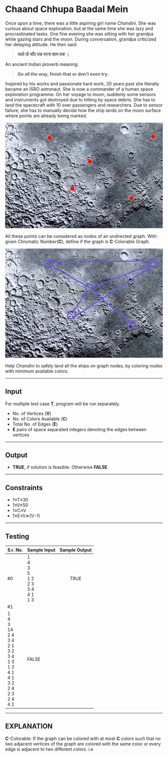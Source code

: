 # Chaand Chhupa Baadal Mein

Once upon a time, there was a little aspiring girl name *Chandini*. She was curious about space exploration, but at the same time she was lazy and procrastinated tasks. One fine evening she was sitting with her grandpa while gazing stars and the moon. During conversation, grandpa criticized her delaying attitude. He then said:
> **चलो तो चाँद तक वरना शाम तक ।**

An ancient Indian proverb meaning: 
> **Go all the way, finish that or don't even try.**

Inspired by his works and passionate hard work, 20 years past she literally became an ISRO astronaut. She is now a commander of a human space exploration programme. On her voyage to moon, suddenly some sensors and instruments got destroyed due to hitting by space debris. She has to land the spacecraft with 10 over passengers and researchers.
Due to sensor failure, she has to manually decide how the ship lands on the moon surface where points are already being marked.  

![Marked Points Image](./img1.PNG "Marked Points Image")  

All these points can be considered as nodes of an undirected graph. With given Chromatic Number(**C**), define if the graph is **C**-Colorable Graph.  

![Approx Graph Representation Image](./img2.PNG "Approx Graph Representation Image")  

Help *Chandini* to safely land all the ships on graph nodes, by coloring nodes with minimum available colors.
___
## Input
For multiple test case **T**, program will be run separately.
- No. of Vertices (**V**)
- No. of Colors Available (**C**)
- Total No. of Edges (**E**)
- **E** pairs of space separated integers denoting the edges between vertices 
___
## Output
- **TRUE**, if solution is feasible. Otherwise **FALSE**.
___
## Constraints
- 1≤T≤30
- 1≤V≤50
- 1≤C≤V
- 1≤E≤V∗(V−1)
___
## Testing
|S.r. No.|Sample Input|Sample Output|
|:-|:-|:-:|
|#0|1<br>4<br>3<br>5<br>1 2<br>2 3<br>3 4<br>4 1<br>1 3| TRUE |
|#1|
1<br>4<br>3<br>14<br>2 4<br>3 4<br>2 1<br>3 2<br>3 4<br>1 3<br>1 3<br>4 1<br>4 1<br>3 2<br>2 4<br>2 3<br>2 4<br>4 1|FALSE|
___
## EXPLANATION
**C**-Colorable: If the graph can be colored with at most **C** colors such that no two adjacent vertices of the graph are colored with the same color or every edge is adjacent to two different colors. i.e

 


